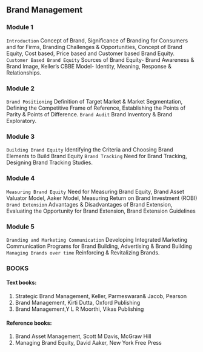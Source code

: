 ## Brand Management

### Module 1
`Introduction`
Concept of Brand, Significance of Branding for Consumers and for Firms, Branding
Challenges & Opportunities, Concept of Brand Equity, Cost based, Price based and Customer
based Brand Equity.
`Customer Based Brand Equity`
Sources of Brand Equity- Brand Awareness & Brand Image, Keller’s CBBE Model- Identity,
Meaning, Response & Relationships.

### Module 2 
`Brand Positioning`
Definition of Target Market & Market Segmentation, Defining the Competitive Frame of
Reference, Establishing the Points of Parity & Points of Difference.
`Brand Audit`
Brand Inventory & Brand Exploratory.

### Module 3 
`Building Brand Equity`
Identifying the Criteria and Choosing Brand Elements to Build Brand Equity
`Brand Tracking`
Need for Brand Tracking, Designing Brand Tracking Studies.

### Module 4
`Measuring Brand Equity`
Need for Measuring Brand Equity, Brand Asset Valuator Model, Aaker Model, Measuring
Return on Brand Investment (ROBI)
`Brand Extension`
Advantages & Disadvantages of Brand Extension, Evaluating the Opportunity for Brand
Extension, Brand Extension Guidelines

### Module 5 
`Branding and Marketing Communication`
Developing Integrated Marketing Communication Programs for Brand Building, Advertising
& Brand Building
`Managing Brands over time`
Reinforcing & Revitalizing Brands.


### BOOKS

#### Text books:
1. Strategic Brand Management, Keller, Parmeswaran& Jacob, Pearson
2. Brand Management, Kirti Dutta, Oxford Publishing
3. Brand Management,Y L R Moorthi, Vikas Publishing

#### Reference books:
1. Brand Asset Management, Scott M Davis, McGraw Hill
2. Managing Brand Equity, David Aaker, New York Free Press
